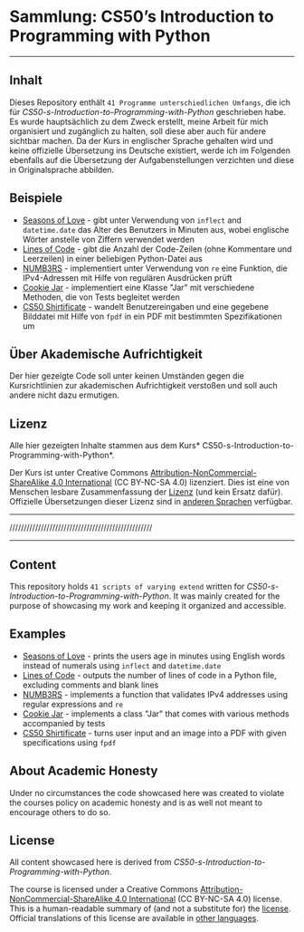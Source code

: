 # Sammlung: CS50’s Introduction to Programming with Python

---

## Inhalt
Dieses Repository enthält `41 Programme unterschiedlichen Umfangs`, die ich für *CS50-s-Introduction-to-Programming-with-Python* geschrieben habe. Es wurde hauptsächlich zu dem Zweck erstellt, meine Arbeit für mich organisiert und zugänglich zu halten, soll diese aber auch für andere sichtbar machen. Da der Kurs in englischer Sprache gehalten wird und keine offizielle Übersetzung ins Deutsche existiert, werde ich im Folgenden ebenfalls auf die Übersetzung der Aufgabenstellungen verzichten und diese in Originalsprache abbilden.

## Beispiele

- [Seasons of Love](https://github.com/alex-kadur/Python/tree/3d4ab3803fb1a7205589a23ded326aabe3458d7a/Problem%20Sets/Week%208/Seasons%20of%20Love) - gibt unter Verwendung von `inflect` and `datetime.date` das Alter des Benutzers in Minuten aus, wobei englische Wörter anstelle von Ziffern verwendet werden
- [Lines of Code](https://github.com/alex-kadur/Python/tree/3d4ab3803fb1a7205589a23ded326aabe3458d7a/Problem%20Sets/Week%206/Lines%20of%20Code) - gibt die Anzahl der Code-Zeilen (ohne Kommentare und Leerzeilen) in einer beliebigen Python-Datei aus
- [NUMB3RS](https://github.com/alex-kadur/Python/tree/3d4ab3803fb1a7205589a23ded326aabe3458d7a/Problem%20Sets/Week%207/NUMB3RS) -  implementiert unter Verwendung von `re` eine Funktion, die IPv4-Adressen mit Hilfe von regulären Ausdrücken prüft
- [Cookie Jar](https://github.com/alex-kadur/Python/tree/3d4ab3803fb1a7205589a23ded326aabe3458d7a/Problem%20Sets/Week%208/Cookie%20Jar) - implementiert eine Klasse "Jar" mit verschiedene Methoden, die von Tests begleitet werden
- [CS50 Shirtificate](https://github.com/alex-kadur/Python/tree/3d4ab3803fb1a7205589a23ded326aabe3458d7a/Problem%20Sets/Week%206/CS50%20P-Shirt) - wandelt Benutzereingaben und eine gegebene Bilddatei mit Hilfe von `fpdf` in ein PDF mit bestimmten Spezifikationen um

## Über Akademische Aufrichtigkeit
Der hier gezeigte Code soll unter keinen Umständen gegen die Kursrichtlinien zur akademischen Aufrichtigkeit verstoßen und soll auch andere nicht dazu ermutigen.

## Lizenz
Alle hier gezeigten Inhalte stammen aus dem Kurs* CS50-s-Introduction-to-Programming-with-Python*.

Der Kurs ist unter Creative Commons [Attribution-NonCommercial-ShareAlike 4.0 International](https://creativecommons.org/licenses/by-nc-sa/4.0/) (CC BY-NC-SA 4.0) lizenziert. Dies ist eine von Menschen lesbare Zusammenfassung der [Lizenz](https://creativecommons.org/licenses/by-nc-sa/4.0/legalcode) (und kein Ersatz dafür). Offizielle Übersetzungen dieser Lizenz sind in [anderen Sprachen](https://creativecommons.org/licenses/by-nc-sa/4.0/legalcode#languages) verfügbar.

---
//////////////////////////////////////////////////

---

## Content
This repository holds `41 scripts of varying extend` written for *CS50-s-Introduction-to-Programming-with-Python*. It was mainly created for the purpose of showcasing my work and keeping it organized and accessible.

## Examples

- [Seasons of Love](https://github.com/alex-kadur/Python/tree/3d4ab3803fb1a7205589a23ded326aabe3458d7a/Problem%20Sets/Week%208/Seasons%20of%20Love) - prints the users age in minutes using English words instead of numerals using `inflect` and `datetime.date`
- [Lines of Code](https://github.com/alex-kadur/Python/tree/3d4ab3803fb1a7205589a23ded326aabe3458d7a/Problem%20Sets/Week%206/Lines%20of%20Code) - outputs the number of lines of code in a Python file, excluding comments and blank lines
- [NUMB3RS](https://github.com/alex-kadur/Python/tree/3d4ab3803fb1a7205589a23ded326aabe3458d7a/Problem%20Sets/Week%207/NUMB3RS) -  implements a function that validates IPv4 addresses using regular expressions and `re`
- [Cookie Jar](https://github.com/alex-kadur/Python/tree/3d4ab3803fb1a7205589a23ded326aabe3458d7a/Problem%20Sets/Week%208/Cookie%20Jar) - implements a class "Jar" that comes with various methods accompanied by tests
- [CS50 Shirtificate](https://github.com/alex-kadur/Python/tree/3d4ab3803fb1a7205589a23ded326aabe3458d7a/Problem%20Sets/Week%206/CS50%20P-Shirt) - turns user input and an image into a PDF with given specifications using `fpdf`

## About Academic Honesty
Under no circumstances the code showcased here was created to violate the courses policy on academic honesty and is as well not meant to encourage others to do so.   

## License

All content showcased here is derived from *CS50-s-Introduction-to-Programming-with-Python*.

The course is licensed under a Creative Commons [Attribution-NonCommercial-ShareAlike 4.0 International](https://creativecommons.org/licenses/by-nc-sa/4.0/) (CC BY-NC-SA 4.0) license. This is a human-readable summary of (and not a substitute for) the [license](https://creativecommons.org/licenses/by-nc-sa/4.0/legalcode). Official translations of this license are available in [other languages](https://creativecommons.org/licenses/by-nc-sa/4.0/legalcode#languages).




